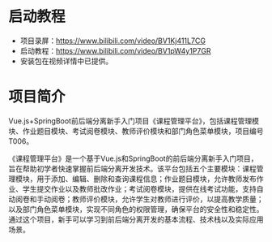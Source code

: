 # 启动教程

- 项目录屏：https://www.bilibili.com/video/BV1Kj411L7CG
- 启动教程：https://www.bilibili.com/video/BV1pW4y1P7GR
- 安装包在视频详情中已提供。


# 项目简介
Vue.js+SpringBoot前后端分离新手入门项目《课程管理平台》，包括课程管理模块、作业题目模块、考试阅卷模块、教师评价模块和部门角色菜单模块，项目编号T006。

《课程管理平台》是一个基于Vue.js和SpringBoot的前后端分离新手入门项目，旨在帮助初学者快速掌握前后端分离开发技术。该平台包括五个主要模块：课程管理模块，用于添加、编辑、删除和查询课程信息；作业题目模块，允许教师发布作业、学生提交作业以及教师批改作业；考试阅卷模块，提供在线考试功能，支持自动阅卷和手动阅卷；教师评价模块，允许学生对教师进行评价，以提高教学质量；以及部门角色菜单模块，实现不同角色的权限管理，确保平台的安全性和稳定性。通过这个项目，新手可以学习到前后端分离开发的基本流程、技术栈以及实际应用场景。
